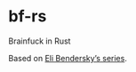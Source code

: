 # bf-rs
Brainfuck in Rust

Based on [Eli
Bendersky’s series](http://eli.thegreenplace.net/2017/adventures-in-jit-compilation-part-1-an-interpreter/).

